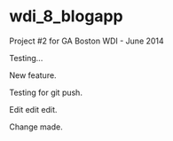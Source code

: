 wdi_8_blogapp
=============

Project #2 for GA Boston WDI - June 2014

Testing...

New feature.

Testing for git push.


Edit edit edit.

Change made.
